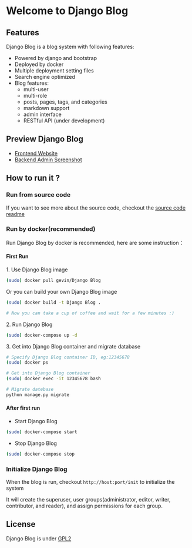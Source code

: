 Welcome to Django Blog
====================

## Features

Django Blog is a blog system with following features:

- Powered by django and bootstrap
- Deployed by docker
- Multiple deployment setting files
- Search engine optimized
- Blog features:
    - multi-user
    - multi-role
    - posts, pages, tags, and categories
    - markdown support
    - admin interface
    - RESTful API (under development)


## Preview Django Blog

- [Frontend Website](http://blog.igevin.info/)
- [Backend Admin Screenshot](preview.md)

## How to run it ?

### Run from source code

If you want to see more about the source code, checkout the [source code readme](blog)


### Run by docker(recommended)

Run Django Blog by docker is recommended, here are some instruction：

#### First Run

1\. Use Django Blog image

```bash
(sudo) docker pull gevin/Django Blog
```

Or you can build your own Django Blog image
```bash
(sudo) docker build -t Django Blog .

# Now you can take a cup of coffee and wait for a few minutes :)
```

2\. Run Django Blog

```bash
(sudo) docker-compose up -d
```

3\. Get into Django Blog container and migrate database

```bash
# Specify Django Blog container ID, eg:12345678
(sudo) docker ps

# Get into Django Blog container
(sudo) docker exec -it 12345678 bash

# Migrate datebase
python manage.py migrate
```

#### After first run

- Start Django Blog

```bash
(sudo) docker-compose start
```

- Stop Django Blog

```bash
(sudo) docker-compose stop
```


### Initialize Django Blog

When the blog is run, checkout `http://host:port/init` to initialize the system

It will create the superuser, user groups(administrator, editor, writer, contributor, and reader), and assign permissions for each group.

## License

Django Blog is under [GPL2](LICENSE)

